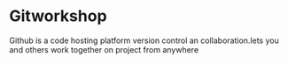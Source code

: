 # Gitworkshop
 Github is a code hosting platform version control an collaboration.lets you and others work together on project from anywhere
